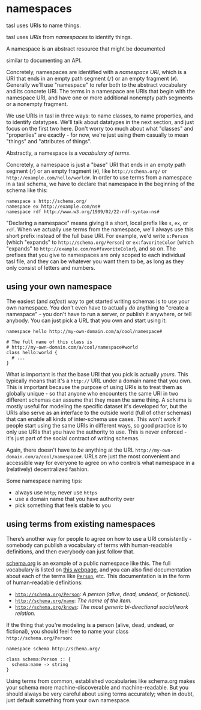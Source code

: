 # namespaces

tasl uses URIs to name things.

tasl uses _URIs_ from _namespaces_ to identify things.

A namespace is an abstract resource that might be documented

similar to documenting an API.

Concretely, namespaces are identified with a _namespace URI_, which is a URI that ends in an empty path segment (`/`) or an empty fragment (`#`). Generally we'll use "namespace" to refer both to the abstract vocabulary and its concrete URI. The terms in a namespace are URIs that begin with the namespace URI, and have one or more additional nonempty path segments or a nonempty fragment.

We use URIs in tasl in three ways: to name classes, to name properties, and to identify datatypes. We'll talk about datatypes in the next section, and just focus on the first two here. Don't worry too much about what "classes" and "properties" are exactly - for now, we're just using them casually to mean "things" and "attributes of things".

Abstractly, a namespace is a _vocabulary of terms_.

Concretely, a namespace is just a "base" URI that ends in an empty path segment (`/`) or an empty fragment (`#`), like `http://schema.org/` or `http://example.com/hello/world#`. In order to use terms from a namespace in a tasl schema, we have to declare that namespace in the beginning of the schema like this:

```tasl
namespace s http://schema.org/
namespace ex http://example.com/ns#
namespace rdf http://www.w3.org/1999/02/22-rdf-syntax-ns#
```

"Declaring a namespace" means giving it a short, local prefix like `s`, `ex`, or `rdf`. When we actually use terms from the namespace, we'll always use this short prefix instead of the full base URI. For example, we'd write `s:Person` (which "expands" to `http://schema.org/Person`) or `ex:favoriteColor` (which "expands" to `http://example.com/ns#favoriteColor`), and so on. The prefixes that you give to namespaces are only scoped to each individual tasl file, and they can be whatever you want them to be, as long as they only consist of letters and numbers.

## using your own namespace

The easiest (and _safest_) way to get started writing schemas is to use your own namespace. You don't even have to actually _do_ anything to "create a namespace" - you don't have to run a server, or publish it anywhere, or tell anybody. You can just pick a URL that you own and start using it:

```tasl
namespace hello http://my-own-domain.com/a/cool/namespace#

# The full name of this class is
# http://my-own-domain.com/a/cool/namespace#world
class hello:world {
  # ...
}
```

What _is_ important is that the base URI that you pick is actually _yours_. This typically means that it's a `http://` URL under a domain name that you own. This is important because the purpose of using URIs is to treat them as globally unique - so that anyone who encounters the same URI in two different schemas can assume that they mean the same thing. A schema is mostly useful for modeling the specific dataset it's developed for, but the URIs also serve as an interface to the outside world (full of other schemas) that can enable all kinds of inter-schema use cases. This won't work if people start using the same URIs in different ways, so good practice is to only use URIs that you have the authority to use. This is never enforced - it's just part of the social contract of writing schemas.

Again, there doesn't have to _be_ anything at the URL `http://my-own-domain.com/a/cool/namespace#`. URLs are just the most convenient and accessible way for everyone to agree on who controls what namespace in a (relatively) decentralized fashion.

Some namespace naming tips:

- always use `http`; never use `https`
- use a domain name that you have authority over
- pick something that feels stable to you

## using terms from existing namespaces

There’s another way for people to agree on how to use a URI consistently - somebody can publish a vocabulary of terms with human-readable definitions, and then everybody can just follow that.

[schema.org](https://schema.org/) is an example of a public namespace like this. The full vocabulary is listed on [this webpage](https://schema.org/docs/full.html), and you can also find documentation about each of the terms like [`Person`](http://schema.org/Person), etc. This documentation is in the form of human-readable definitions:

- [`http://schema.org/Person`](http://schema.org/Person): _A person (alive, dead, undead, or fictional)._
- [`http://schema.org/name`](http://schema.org/name): _The name of the item._
- [`http://schema.org/knows`](http://schema.org/knows): _The most generic bi-directional social/work relation._

If the thing that you're modeling is a person (alive, dead, undead, or fictional), you should feel free to name your class `http://schema.org/Person`:

```tasl
namespace schema http://schema.org/

class schema:Person :: {
  schema:name -> string
}
```

Using terms from common, established vocabularies like schema.org makes your schema more machine-discoverable and machine-readable. But you should always be very careful about using terms accurately; when in doubt, just default something from your own namespace.
